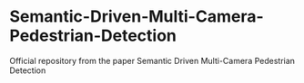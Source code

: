 # Semantic-Driven-Multi-Camera-Pedestrian-Detection
Official repository from the paper Semantic Driven Multi-Camera Pedestrian Detection
